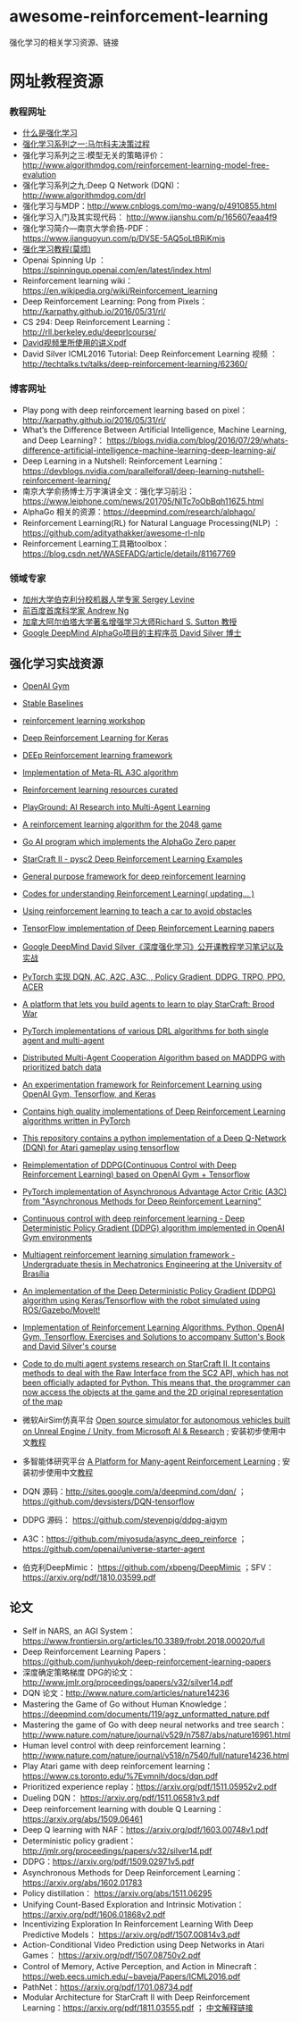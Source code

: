 # awesome-reinforcement-learning
强化学习的相关学习资源、链接

# 网址教程资源

### 教程网址

* [什么是强化学习](http://www.cnblogs.com/geniferology/p/what_is_reinforcement_learning.html)
* [强化学习系列之一:马尔科夫决策过程](http://www.algorithmdog.com/%E5%BC%BA%E5%8C%96%E5%AD%A6%E4%B9%A0-%E9%A9%AC%E5%B0%94%E7%A7%91%E5%A4%AB%E5%86%B3%E7%AD%96%E8%BF%87%E7%A8%8B)
* 强化学习系列之三:模型无关的策略评价：http://www.algorithmdog.com/reinforcement-learning-model-free-evalution
* 强化学习系列之九:Deep Q Network (DQN)：http://www.algorithmdog.com/drl
* 强化学习与MDP：http://www.cnblogs.com/mo-wang/p/4910855.html
* 强化学习入门及其实现代码： http://www.jianshu.com/p/165607eaa4f9
* 强化学习简介—南京大学俞扬-PDF：https://www.jianguoyun.com/p/DVSE-5AQ5oLtBRiKmis
* [强化学习教程(莫烦)](https://morvanzhou.github.io/tutorials/machine-learning/reinforcement-learning/)
* Openai Spinning Up ：https://spinningup.openai.com/en/latest/index.html
* Reinforcement learning wiki：https://en.wikipedia.org/wiki/Reinforcement_learning
* Deep Reinforcement Learning: Pong from Pixels：http://karpathy.github.io/2016/05/31/rl/
* CS 294: Deep Reinforcement Learning：http://rll.berkeley.edu/deeprlcourse/
* [David视频里所使用的讲义pdf](https://github.com/18279406017/Course-notes/tree/master/Reinforcement%20Learning/PPT%20OF%20David%20Silver)
* David Silver ICML2016 Tutorial: Deep Reinforcement Learning 视频 ：http://techtalks.tv/talks/deep-reinforcement-learning/62360/
### 博客网址

* Play pong with deep reinforcement learning based on pixel： http://karpathy.github.io/2016/05/31/rl/
* What’s the Difference Between Artificial Intelligence, Machine Learning, and Deep Learning?： https://blogs.nvidia.com/blog/2016/07/29/whats-difference-artificial-intelligence-machine-learning-deep-learning-ai/
* Deep Learning in a Nutshell: Reinforcement Learning：https://devblogs.nvidia.com/parallelforall/deep-learning-nutshell-reinforcement-learning/
* 南京大学俞扬博士万字演讲全文：强化学习前沿：https://www.leiphone.com/news/201705/NlTc7oObBqh116Z5.html
* AlphaGo 相关的资源：https://deepmind.com/research/alphago/
* Reinforcement Learning(RL) for Natural Language Processing(NLP) ：https://github.com/adityathakker/awesome-rl-nlp
* Reinforcement Learning工具箱toolbox：https://blog.csdn.net/WASEFADG/article/details/81167769

### 领域专家 

* [加州大学伯克利分校机器人学专家 Sergey Levine](https://people.eecs.berkeley.edu/~svlevine/)
* [前百度首席科学家 Andrew Ng](http://www.andrewng.org/)
* [加拿大阿尔伯塔大学著名增强学习大师Richard S. Sutton 教授](https://www.amii.ca/sutton/)
* [Google DeepMind AlphaGo项目的主程序员 David Silver 博士](http://www0.cs.ucl.ac.uk/staff/d.silver/web/Home.html)

## 强化学习实战资源

* [OpenAI Gym](https://github.com/openai/gym)
* [Stable Baselines]( https://github.com/hill-a/stable-baselines)
* [reinforcement learning workshop ](https://github.com/frnsys/reinforcement_learning)
* [Deep Reinforcement Learning for Keras](https://github.com/keras-rl/keras-rl)
* [DEEp Reinforcement learning framework](https://github.com/VinF/deer)
* [Implementation of Meta-RL A3C algorithm](https://github.com/awjuliani/Meta-RL)
* [Reinforcement learning resources curated](https://github.com/aikorea/awesome-rl)
* [PlayGround: AI Research into Multi-Agent Learning](https://github.com/MultiAgentLearning/playground)
* [A reinforcement learning algorithm for the 2048 game ](https://github.com/Underflow/reinforcement-2048)
* [Go AI program which implements the AlphaGo Zero paper](https://github.com/Tencent/PhoenixGo)
* [StarCraft II - pysc2 Deep Reinforcement Learning Examples](https://github.com/chris-chris/pysc2-examples)
* [General purpose framework for deep reinforcement learning](https://github.com/sisl/Chimp)
* [Codes for understanding Reinforcement Learning( updating... )](https://github.com/halleanwoo/ReinforcementLearningCode)
* [Using reinforcement learning to teach a car to avoid obstacles](https://github.com/harvitronix/reinforcement-learning-car)
* [TensorFlow implementation of Deep Reinforcement Learning papers ](https://github.com/carpedm20/deep-rl-tensorflow)
* [Google DeepMind David Silver《深度强化学习》公开课教程学习笔记以及实战](http://mp.weixin.qq.com/s/y1aa_nIimSv4wlprGFHR7g)
* [PyTorch 实现 DQN, AC, A2C, A3C, , Policy Gradient, DDPG, TRPO, PPO, ACER](https://github.com/sweetice/Deep-reinforcement-learning-with-pytorch)
* [A platform that lets you build agents to learn to play StarCraft: Brood War](https://github.com/TorchCraft/TorchCraftAI)
* [PyTorch implementations of various DRL algorithms for both single agent and multi-agent](https://github.com/ChenglongChen/pytorch-madrl)
* [Distributed Multi-Agent Cooperation Algorithm based on MADDPG with prioritized batch data]( https://github.com/namidairo777/Distributed-MADDPG)
* [An experimentation framework for Reinforcement Learning using OpenAI Gym, Tensorflow, and Keras](https://github.com/kengz/openai_lab)
* [Contains high quality implementations of Deep Reinforcement Learning algorithms written in PyTorch ](https://github.com/qfettes/DeepRL-Tutorials)
* [This repository contains a python implementation of a Deep Q-Network (DQN) for Atari gameplay using tensorflow](https://github.com/prabhatnagarajan/dqn)
* [Reimplementation of DDPG(Continuous Control with Deep Reinforcement Learning) based on OpenAI Gym + Tensorflow](https://github.com/floodsung/DDPG)
* [PyTorch implementation of Asynchronous Advantage Actor Critic (A3C) from "Asynchronous Methods for Deep Reinforcement Learning"](https://github.com/ikostrikov/pytorch-a3c)
* [Continuous control with deep reinforcement learning - Deep Deterministic Policy Gradient (DDPG) algorithm implemented in OpenAI Gym environments](https://github.com/stevenpjg/ddpg-aigym)
* [Multiagent reinforcement learning simulation framework - Undergraduate thesis in Mechatronics Engineering at the University of Brasília](https://github.com/matheusportela/Multiagent-RL)
* [An implementation of the Deep Deterministic Policy Gradient (DDPG) algorithm using Keras/Tensorflow with the robot simulated using ROS/Gazebo/MoveIt!](https://github.com/robosamir/ddpg-ros-keras)
* [Implementation of Reinforcement Learning Algorithms. Python, OpenAI Gym, Tensorflow. Exercises and Solutions to accompany Sutton's Book and David Silver's course](https://github.com/dennybritz/reinforcement-learning)
* [Code to do multi agent systems research on StarCraft II. It contains methods to deal with the Raw Interface from the SC2 API, which has not been officially adapted for Python. This means that, the programmer can now access the objects at the game and the 2D original representation of the map](https://github.com/thefirebanks/MultiAgent-Systems-StarCraft2-PySC2-Raw)

* 微软AirSim仿真平台 [Open source simulator for autonomous vehicles built on Unreal Engine / Unity, from Microsoft AI & Research]( https://github.com/Microsoft/AirSim ) ; 安装初步使用中文[教程](https://blog.csdn.net/weixin_39059031/article/details/84028487)
* 多智能体研究平台 [A Platform for Many-agent Reinforcement Learning](https://github.com/geek-ai/MAgent) ; 安装初步使用中文[教程](https://blog.csdn.net/weixin_39059031/article/details/83653310)
* DQN 源码：http://sites.google.com/a/deepmind.com/dqn/ ；https://github.com/devsisters/DQN-tensorflow
* DDPG 源码： https://github.com/stevenpjg/ddpg-aigym
* A3C：https://github.com/miyosuda/async_deep_reinforce ；https://github.com/openai/universe-starter-agent
* 伯克利DeepMimic： https://github.com/xbpeng/DeepMimic ；SFV：https://arxiv.org/pdf/1810.03599.pdf
## 论文

* Self in NARS, an AGI System：https://www.frontiersin.org/articles/10.3389/frobt.2018.00020/full
* Deep Reinforcement Learning Papers：https://github.com/junhyukoh/deep-reinforcement-learning-papers
* 深度确定策略梯度 DPG的论文：http://www.jmlr.org/proceedings/papers/v32/silver14.pdf
* DQN 论文：http://www.nature.com/articles/nature14236
* Mastering the Game of Go without Human Knowledge：https://deepmind.com/documents/119/agz_unformatted_nature.pdf
* Mastering the game of Go with deep neural networks and tree search：http://www.nature.com/nature/journal/v529/n7587/abs/nature16961.html
* Human level control with deep reinforcement learning：http://www.nature.com/nature/journal/v518/n7540/full/nature14236.html
* Play Atari game with deep reinforcement learning：https://www.cs.toronto.edu/%7Evmnih/docs/dqn.pdf
* Prioritized experience replay：https://arxiv.org/pdf/1511.05952v2.pdf
* Dueling DQN： https://arxiv.org/pdf/1511.06581v3.pdf
* Deep reinforcement learning with double Q Learning：https://arxiv.org/abs/1509.06461
* Deep Q learning with NAF：https://arxiv.org/pdf/1603.00748v1.pdf
* Deterministic policy gradient：http://jmlr.org/proceedings/papers/v32/silver14.pdf
* DDPG：https://arxiv.org/pdf/1509.02971v5.pdf
* Asynchronous Methods for Deep Reinforcement Learning：https://arxiv.org/abs/1602.01783
* Policy distillation： https://arxiv.org/abs/1511.06295
* Unifying Count-Based Exploration and Intrinsic Motivation：https://arxiv.org/pdf/1606.01868v2.pdf
* Incentivizing Exploration In Reinforcement Learning With Deep Predictive Models： https://arxiv.org/pdf/1507.00814v3.pdf
* Action-Conditional Video Prediction using Deep Networks in Atari Games： https://arxiv.org/pdf/1507.08750v2.pdf
* Control of Memory, Active Perception, and Action in Minecraft： https://web.eecs.umich.edu/~baveja/Papers/ICML2016.pdf
* PathNet：https://arxiv.org/pdf/1701.08734.pdf
* Modular Architecture for StarCraft II with Deep Reinforcement Learning：https://arxiv.org/pdf/1811.03555.pdf ； [中文解释链接](https://mp.weixin.qq.com/s?__biz=MzA3MzI4MjgzMw==&mid=2650752537&idx=3&sn=bb6c12f07d3a529bbdd7e89da58e3afd&chksm=871a8267b06d0b71e1bdc0d64474de9c0a3c1810aedc167444e5f996b5967469daa734770697&mpshare=1&scene=23&srcid=11248dzu7wuOeG7toyDLzIgT#rd)





